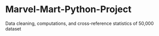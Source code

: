 # Marvel-Mart-Python-Project
Data cleaning, computations, and cross-reference statistics of 50,000 dataset
